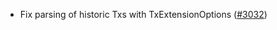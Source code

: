 - Fix parsing of historic Txs with TxExtensionOptions ([\#3032](https://github.com/cosmos/gaia/pull/3032))